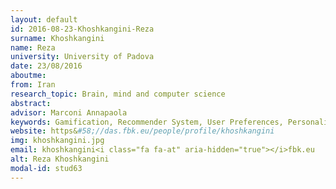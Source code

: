 ```yaml
---
layout: default 
id: 2016-08-23-Khoshkangini-Reza
surname: Khoshkangini
name: Reza
university: University of Padova
date: 23/08/2016
aboutme: 
from: Iran
research_topic: Brain, mind and computer science
abstract: 
advisor: Marconi Annapaola
keywords: Gamification, Recommender System, User Preferences, Personalization, Challenges
website: https&#58;//das.fbk.eu/people/profile/khoshkangini
img: khoshkangini.jpg
email: khoshkangini<i class="fa fa-at" aria-hidden="true"></i>fbk.eu
alt: Reza Khoshkangini
modal-id: stud63
---
```

